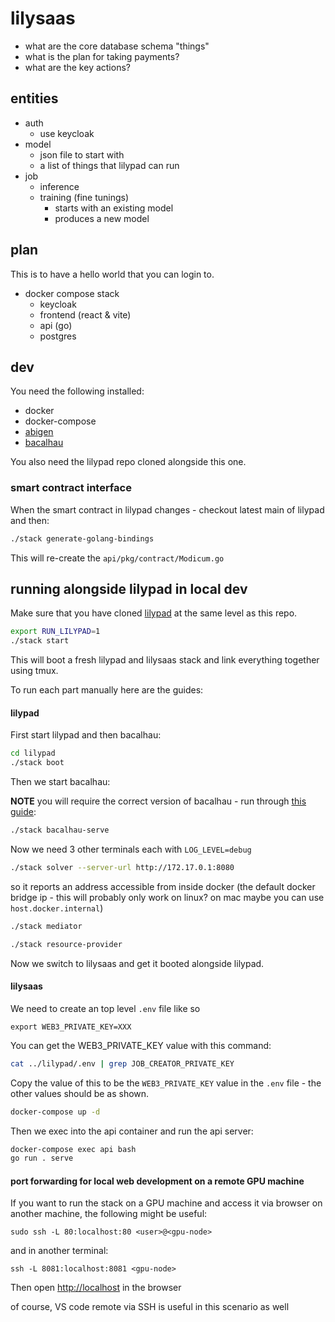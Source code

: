 # lilysaas

 * what are the core database schema "things"
 * what is the plan for taking payments?
 * what are the key actions?

## entities

 * auth
   * use keycloak
 * model
   * json file to start with
   * a list of things that lilypad can run
 * job
   * inference
   * training (fine tunings)
     * starts with an existing model
     * produces a new model

## plan

This is to have a hello world that you can login to.

 * docker compose stack
   * keycloak
   * frontend (react & vite)
   * api (go)
   * postgres


## dev

You need the following installed:

 * docker
 * docker-compose
 * [abigen](https://geth.ethereum.org/docs/getting-started/installing-geth)
 * [bacalhau](https://github.com/bacalhau-project/lilypad/blob/fe9999b96d0920083ab3b1c4dbe4c647c5db36d3/CONTRIBUTING.md#bacalhau)

You also need the lilypad repo cloned alongside this one.

### smart contract interface

When the smart contract in lilypad changes - checkout latest main of lilypad and then:

```bash
./stack generate-golang-bindings
```

This will re-create the `api/pkg/contract/Modicum.go`

## running alongside lilypad in local dev

Make sure that you have cloned [lilypad](https://github.com/bacalhau-project/lilypad) at the same level as this repo.

```bash
export RUN_LILYPAD=1
./stack start
```

This will boot a fresh lilypad and lilysaas stack and link everything together using tmux.

To run each part manually here are the guides:

#### lilypad

First start lilypad and then bacalhau:

```bash
cd lilypad
./stack boot
```

Then we start bacalhau:

**NOTE** you will require the correct version of bacalhau - run through [this guide](https://github.com/bacalhau-project/lilypad/blob/fe9999b96d0920083ab3b1c4dbe4c647c5db36d3/CONTRIBUTING.md#bacalhau): 

```bash
./stack bacalhau-serve
```

Now we need 3 other terminals each with `LOG_LEVEL=debug`

```bash
./stack solver --server-url http://172.17.0.1:8080
```

so it reports an address accessible from inside docker (the default docker bridge ip - this will probably only work on linux? on mac maybe you can use `host.docker.internal`)


```bash
./stack mediator
```

```bash
./stack resource-provider
```

Now we switch to lilysaas and get it booted alongside lilypad.

#### lilysaas

We need to create an top level `.env` file like so

```
export WEB3_PRIVATE_KEY=XXX
```

You can get the WEB3_PRIVATE_KEY value with this command:

```bash
cat ../lilypad/.env | grep JOB_CREATOR_PRIVATE_KEY
```

Copy the value of this to be the `WEB3_PRIVATE_KEY` value in the `.env` file - the other values should be as shown.

```bash
docker-compose up -d
```

Then we exec into the api container and run the api server:

```bash
docker-compose exec api bash
go run . serve
```

#### port forwarding for local web development on a remote GPU machine

If you want to run the stack on a GPU machine and access it via browser on another machine, the following might be useful:
```
sudo ssh -L 80:localhost:80 <user>@<gpu-node>
```
and in another terminal:
```
ssh -L 8081:localhost:8081 <gpu-node>
```
Then open [http://localhost](http://localhost) in the browser

of course, VS code remote via SSH is useful in this scenario as well

